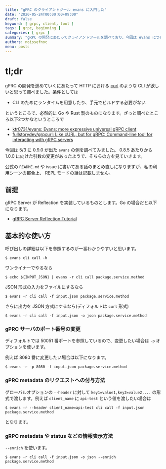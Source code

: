 ```yaml
---
title: "gPRC のクライアントツール evans に入門した"
date: "2020-05-24T00:00:00+09:00"
draft: false
keyword: [ grpc, client, tool ]
tags: [ grpc, beginning ]
categories: [ grpc ]
summary: "gRPC の開発にあたってクライアントツールを調べており、今回は evans について調べてみました"
authors: noissefnoc
menu: posts
---
```


# tl;dr

gPRC の開発を進めていくにあたって HTTP における [curl](https://curl.haxx.se/) のような CLI が欲しいと思って調べました。条件としては

* CLI のためにランタイムを用意したり、手元でビルドする必要がない

というところで、必然的に Go や Rust 製のものになります。ざっと調べたところ以下2つかなというところで

* [ktr0731/evans: Evans: more expressive universal gRPC client](https://github.com/ktr0731/evans)
* [fullstorydev/grpcurl: Like cURL, but for gRPC: Command-line tool for interacting with gRPC servers](https://github.com/fullstorydev/grpcurl)

今回は 5/3 に 0.9.0 が出た `evans` の側を調べてみました。 0.8.5 あたりから 1.0.0 に向けた引数の変更があったようで、そちらの方を見ていきます。

公式の `README.md` や issue に書いてある話のまとめ直しになりますが、私の利用シーンの都合上、 REPL モードの話は記載しません。

## 前提

gRPC Server が Reflection を実装しているものとします。Go の場合だと以下になります。

* [gRPC Server Reflection Tutorial](https://github.com/grpc/grpc-go/blob/master/Documentation/server-reflection-tutorial.md)

## 基本的な使い方

呼び出しの詳細は以下を参照するのが一番わかりやすいと思います。

```console
$ evans cli call -h
```

ワンライナーでやるなら

```console
$ echo ${INPUT_JSON} | evans -r cli call package.service.method
```

JSON 形式の入力をファイルにするなら

```console
$ evans -r cli call -f input.json package.service.method
```

さらに出力を JSON 方式にするなら(ディフォルトは `curl` 形式)

```console
$ evans -r cli call -f input.json -o json package.service.method
```

### gPRC サーバのポート番号の変更

ディフォルトでは 50051 番ポートを参照しているので、変更したい場合は `-p` オプションを使います。

例えば 8080 番に変更したい場合は以下になります。

```console
$ evans -r -p 8080 -f input.json package.service.method
```


### gPRC metadata のリクエストへの付与方法

グローバルオプションの `--header` に対して `key1=value1,key2=value2,...` の形式で渡します。例えば `client_name` に `api-test` という値を渡したい場合は

```console
$ evans -r --header client_name=api-test cli call -f input.json package.service.method
```

となります。

### gRPC metadata や status などの情報表示方法

`--enrich` を使います。

```console
$ evans -r cli call -f input.json -o json --enrich package.service.method
```
